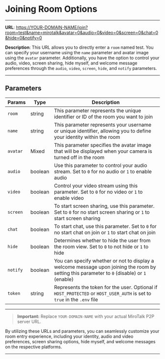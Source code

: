 # Joining Room Options

---

**URL**: [https://YOUR-DOMAIN-NAME/join?room=test&name=mirotalk&avatar=0&audio=0&video=0&screen=0&chat=0&hide=0&notify=0](https://p2p.mirotalk.com/join?room=test&name=mirotalk&avatar=0&audio=0&video=0&screen=0&chat=0&hide=0&notify=0)

**Description**: This URL allows you to directly enter a `room` named test. You can specify your username using the `name` parameter and avatar image using the `avatar` parameter. Additionally, you have the option to control your audio, video, screen sharing, hide myself, and welcome message preferences through the `audio`, `video`, `screen`, `hide`, and `notify` parameters.

---

## Parameters

| Params   | Type    | Description                                                                                                                                  |
| -------- | ------- | -------------------------------------------------------------------------------------------------------------------------------------------- |
| `room`   | string  | This parameter represents the unique identifier or ID of the room you want to join                                                           |
| `name`   | string  | This parameter represents your username or unique identifier, allowing you to define your identity within the room                           |
| `avatar` | Mixed  | This parameter specifies the avatar image that will be displayed when your camera is turned off in the room																	  |
| `audio`  | boolean | Use this parameter to control your audio stream. Set to `0` for no audio or `1` to enable audio                                              |
| `video`  | boolean | Control your video stream using this parameter. Set to `0` for no video or `1` to enable video                                               |
| `screen` | boolean | To start screen sharing, use this parameter. Set to `0` for no start screen sharing or `1` to start screen sharing                           |
| `chat`   | boolean | To start chat, use this parameter. Set to `0` for no start chat on join or `1` to start chat on join                                         |
| `hide`   | boolean | Determines whether to hide the user from the room view. Set to `0` to not hide or `1` to hide                                                |
| `notify` | boolean | You can specify whether or not to display a welcome message upon joining the room by setting this parameter to `0` (disable) or `1` (enable) |
| `token`  | string  | Represents the token for the user. Optional if `HOST_PROTECTED` or `HOST_USER_AUTH` is set to `true` in the `.env` file                      |

---

> **Important:** Replace `YOUR-DOMAIN-NAME` with your actual MiroTalk P2P server URL.

By utilizing these URLs and parameters, you can seamlessly customize your room entry experience, including your identity, audio and video preferences, screen sharing options, hide myself, and welcome messages on the respective platforms.

---
